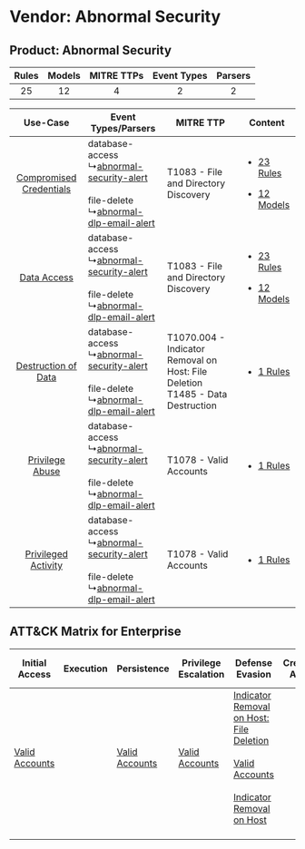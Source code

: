 Vendor: Abnormal Security
=========================
Product: Abnormal Security
--------------------------
| Rules | Models | MITRE TTPs | Event Types | Parsers |
|:-----:|:------:|:----------:|:-----------:|:-------:|
|  25   |   12   |     4      |      2      |    2    |

|    Use-Case    | Event Types/Parsers    | MITRE TTP    | Content    |
|:----:| ---- | ---- | ---- |
| [Compromised Credentials](../../../UseCases/uc_compromised_credentials.md) |  database-access<br> ↳[abnormal-security-alert](Ps/pC_abnormalsecurityalert.md)<br><br> file-delete<br> ↳[abnormal-dlp-email-alert](Ps/pC_abnormaldlpemailalert.md)<br> | T1083 - File and Directory Discovery<br>    | [<ul><li>23 Rules</li></ul><ul><li>12 Models</li></ul>](RM/r_m_abnormal_security_abnormal_security_Compromised_Credentials.md) |
|    [Data Access](../../../UseCases/uc_data_access.md)    |  database-access<br> ↳[abnormal-security-alert](Ps/pC_abnormalsecurityalert.md)<br><br> file-delete<br> ↳[abnormal-dlp-email-alert](Ps/pC_abnormaldlpemailalert.md)<br> | T1083 - File and Directory Discovery<br>    | [<ul><li>23 Rules</li></ul><ul><li>12 Models</li></ul>](RM/r_m_abnormal_security_abnormal_security_Data_Access.md)    |
|     [Destruction of Data](../../../UseCases/uc_destruction_of_data.md)     |  database-access<br> ↳[abnormal-security-alert](Ps/pC_abnormalsecurityalert.md)<br><br> file-delete<br> ↳[abnormal-dlp-email-alert](Ps/pC_abnormaldlpemailalert.md)<br> | T1070.004 - Indicator Removal on Host: File Deletion<br>T1485 - Data Destruction<br> | [<ul><li>1 Rules</li></ul>](RM/r_m_abnormal_security_abnormal_security_Destruction_of_Data.md)    |
|         [Privilege Abuse](../../../UseCases/uc_privilege_abuse.md)         |  database-access<br> ↳[abnormal-security-alert](Ps/pC_abnormalsecurityalert.md)<br><br> file-delete<br> ↳[abnormal-dlp-email-alert](Ps/pC_abnormaldlpemailalert.md)<br> | T1078 - Valid Accounts<br>    | [<ul><li>1 Rules</li></ul>](RM/r_m_abnormal_security_abnormal_security_Privilege_Abuse.md)    |
|     [Privileged Activity](../../../UseCases/uc_privileged_activity.md)     |  database-access<br> ↳[abnormal-security-alert](Ps/pC_abnormalsecurityalert.md)<br><br> file-delete<br> ↳[abnormal-dlp-email-alert](Ps/pC_abnormaldlpemailalert.md)<br> | T1078 - Valid Accounts<br>    | [<ul><li>1 Rules</li></ul>](RM/r_m_abnormal_security_abnormal_security_Privileged_Activity.md)    |

ATT&CK Matrix for Enterprise
----------------------------
| Initial Access                                                      | Execution | Persistence                                                         | Privilege Escalation                                                | Defense Evasion                                                                                                                                                                                                                                    | Credential Access | Discovery                                                                         | Lateral Movement | Collection | Command and Control | Exfiltration | Impact                                                                |
| ------------------------------------------------------------------- | --------- | ------------------------------------------------------------------- | ------------------------------------------------------------------- | -------------------------------------------------------------------------------------------------------------------------------------------------------------------------------------------------------------------------------------------------- | ----------------- | --------------------------------------------------------------------------------- | ---------------- | ---------- | ------------------- | ------------ | --------------------------------------------------------------------- |
| [Valid Accounts](https://attack.mitre.org/techniques/T1078)<br><br> |           | [Valid Accounts](https://attack.mitre.org/techniques/T1078)<br><br> | [Valid Accounts](https://attack.mitre.org/techniques/T1078)<br><br> | [Indicator Removal on Host: File Deletion](https://attack.mitre.org/techniques/T1070/004)<br><br>[Valid Accounts](https://attack.mitre.org/techniques/T1078)<br><br>[Indicator Removal on Host](https://attack.mitre.org/techniques/T1070)<br><br> |                   | [File and Directory Discovery](https://attack.mitre.org/techniques/T1083)<br><br> |                  |            |                     |              | [Data Destruction](https://attack.mitre.org/techniques/T1485)<br><br> |
